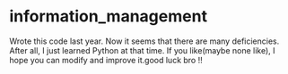 # information_management

Wrote this code last year. Now it seems that there are many deficiencies. After all, I just learned Python at that time. If you like(maybe none like), I hope you can modify and improve it.good luck bro !!
